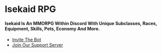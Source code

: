 <h1> Isekaid RPG</h1>
<h4>Isekaid Is An MMORPG Within Discord With Unique Subclasses, Races, Equipment, Skills, Pets, Economy And More.</h4>
<ul>
<li> <a href="https://discord.com/oauth2/authorize?client_id=989440183428599849&permissions=139586824256&scope=bot">Invite The Bot</a> </li>
<li> <a href="https://discord.gg/e2rVwtffyz">Join Our Support Server</a> </li>
</ul>
